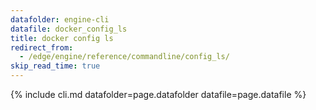 ```yaml
---
datafolder: engine-cli
datafile: docker_config_ls
title: docker config ls
redirect_from:
  - /edge/engine/reference/commandline/config_ls/
skip_read_time: true
---
```

<!--
Sorry, but the contents of this page are automatically generated from
Docker's source code. If you want to suggest a change to the text that appears
here, you'll need to find the string by searching this repo:

https://github.com/docker/cli
-->

{% include cli.md datafolder=page.datafolder datafile=page.datafile %}
